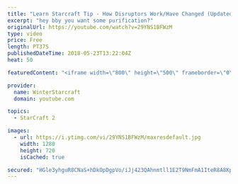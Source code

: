 ```yaml
---
title: "Learn Starcraft Tip - How Disruptors Work/Have Changed (Updated Patch 4.0 2018)"
excerpt: "hey bby you want some purification?"
originalUrl: https://youtube.com/watch?v=29YNS1BFWzM
type: video
price: Free
length: PT37S
publishedDateTime: 2018-05-23T13:22:04Z
heat: 50

featuredContent: "<iframe width=\"800\" height=\"500\" frameborder=\"0\" src=\"https://www.youtube.com/embed/29YNS1BFWzM\" allow=\"accelerometer; autoplay; encrypted-media; gyroscope; picture-in-picture\" allowfullscreen></iframe>"

provider:
  name: WinterStarcraft
  domain: youtube.com

topics:
  - StarCraft 2

images:
  - url: https://i.ytimg.com/vi/29YNS1BFWzM/maxresdefault.jpg
    width: 1280
    height: 720
    isCached: true

secured: "HGle3yhguR8CNaS+hDkOpDgpVo/iJj423QAhnmtll1E2T9NmFmA1IteR8A8KpR2bdboXrS3JronKCSp54iXL7G/49aHWhyOAyTUruU8FceXABdd7HIk3WLYQFZcjnkF2MY0/Py3rJfpIv6hWeabVKnynMp9zAeS8SdIoK15QYftjABOUcUe11sDLqqlXe/mUMVqXdqK9i4ikeC7Hsfy+qi4tKya7ikpSHbTnwl+yoL6/n89/EpInndKmNSPjExDgrLlUHYMzG/IxDDpBekFa9Msusyjv+P6FU3HCxp3PClul9+4ge5zmcNJBdCL4vCvNjdzunKjEg0rzux+i5CbF0XL2c8oDSJu25C/YmOIyycI6cU9Q6xaZNyKe3/TQRzyZvI3Ap7rXMgnSM3mEGLTIe30Dc0aasFUm9al5Ae2JWHs=;02yaOQFc0Dmv0tM/GK7DSA=="
---
```



